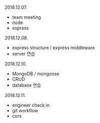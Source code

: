 2018.12.07.

- team meeting
- node
- express

2018.12.08.

- express structure / express middleware
- server 연습

2018.12.10.

- MongoDB / mongoose
- CRUD
- database 연습

2018.12.11.

- engineer check in
- git workflow
- cors
